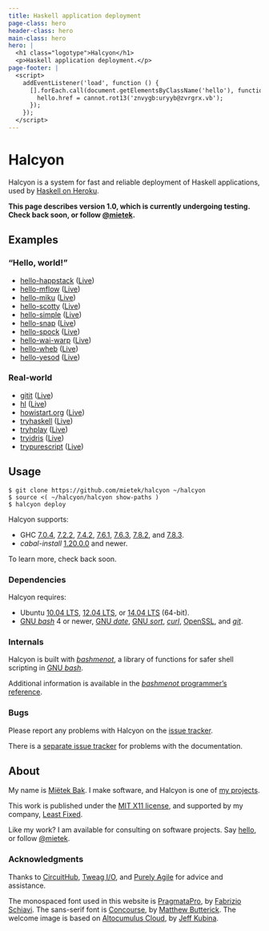 ```yaml
---
title: Haskell application deployment
page-class: hero
header-class: hero
main-class: hero
hero: |
  <h1 class="logotype">Halcyon</h1>
  <p>Haskell application deployment.</p>
page-footer: |
  <script>
    addEventListener('load', function () {
      [].forEach.call(document.getElementsByClassName('hello'), function (hello) {
        hello.href = cannot.rot13('znvygb:uryyb@zvrgrx.vb');
      });
    });
  </script>
---
```



Halcyon
=======

Halcyon is a system for fast and reliable deployment of Haskell applications, used by [Haskell on Heroku](http://haskellonheroku.com/).

**This page describes version 1.0, which is currently undergoing testing.  Check back soon, or follow <a href="http://twitter.com/mietek">@mietek</a>.**


Examples
--------

### “Hello, world!”

- [hello-happstack](https://github.com/mietek/hello-happstack/) ([Live](http://mietek-hello-happstack.herokuapp.com/))
- [hello-mflow](https://github.com/mietek/hello-mflow/) ([Live](http://mietek-hello-mflow.herokuapp.com/))
- [hello-miku](https://github.com/mietek/hello-miku/) ([Live](http://mietek-hello-miku.herokuapp.com/))
- [hello-scotty](https://github.com/mietek/hello-scotty/) ([Live](http://mietek-hello-scotty.herokuapp.com/))
- [hello-simple](https://github.com/mietek/hello-simple/) ([Live](http://mietek-hello-simple.herokuapp.com/))
- [hello-snap](https://github.com/mietek/hello-snap/) ([Live](http://mietek-hello-snap.herokuapp.com/))
- [hello-spock](https://github.com/mietek/hello-spock/) ([Live](http://mietek-hello-spock.herokuapp.com/))
- [hello-wai-warp](https://github.com/mietek/hello-wai-warp/) ([Live](http://mietek-hello-wai-warp.herokuapp.com/))
- [hello-wheb](https://github.com/mietek/hello-wheb/) ([Live](http://mietek-hello-wheb.herokuapp.com/))
- [hello-yesod](https://github.com/mietek/hello-yesod/) ([Live](http://mietek-hello-yesod.herokuapp.com/))


### Real-world

- [gitit](https://github.com/mietek/gitit/) ([Live](http://mietek-gitit.herokuapp.com/))
- [hl](https://github.com/mietek/hl/) ([Live](http://mietek-hl.herokuapp.com/))
- [howistart.org](https://github.com/mietek/howistart.org/) ([Live](http://mietek-howistart.herokuapp.com/))
- [tryhaskell](https://github.com/mietek/tryhaskell/) ([Live](http://mietek-tryhaskell.herokuapp.com/))
- [tryhplay](https://github.com/mietek/tryhplay/) ([Live](http://mietek-tryhplay.herokuapp.com/))
- [tryidris](https://github.com/mietek/tryidris/) ([Live](http://mietek-tryidris.herokuapp.com/))
- [trypurescript](https://github.com/mietek/trypurescript/) ([Live](http://mietek-trypurescript.herokuapp.com/))


Usage
-----

```
$ git clone https://github.com/mietek/halcyon ~/halcyon
$ source <( ~/halcyon/halcyon show-paths )
$ halcyon deploy
```

Halcyon supports:

- GHC [7.0.4](http://www.haskell.org/ghc/download_ghc_7_0_4), [7.2.2](http://www.haskell.org/ghc/download_ghc_7_2_2), [7.4.2](http://www.haskell.org/ghc/download_ghc_7_4_2), [7.6.1](http://www.haskell.org/ghc/download_ghc_7_6_1), [7.6.3](http://www.haskell.org/ghc/download_ghc_7_6_3), [7.8.2](http://www.haskell.org/ghc/download_ghc_7_8_2), and [7.8.3](http://www.haskell.org/ghc/download_ghc_7_8_3).
- _cabal-install_ [1.20.0.0](http://www.haskell.org/cabal/download.html) and newer.

To learn more, check back soon.


### Dependencies

Halcyon requires:

- Ubuntu [10.04 LTS](http://releases.ubuntu.com/10.04/), [12.04 LTS](http://releases.ubuntu.com/12.04/), or [14.04 LTS](http://releases.ubuntu.com/14.04/) (64-bit).
- [GNU _bash_](http://gnu.org/software/bash/) 4 or newer, [GNU _date_](http://gnu.org/software/coreutils/manual/html_node/date-invocation.html), [GNU _sort_](http://gnu.org/software/coreutils/manual/html_node/sort-invocation.html), [_curl_](http://curl.haxx.se/), [OpenSSL](https://www.openssl.org/), and [_git_](http://git-scm.com/).


### Internals

Halcyon is built with [_bashmenot_](http://bashmenot.mietek.io/), a library of functions for safer shell scripting in [GNU _bash_](http://gnu.org/software/bash/).

Additional information is available in the [_bashmenot_ programmer’s reference](http://bashmenot.mietek.io/reference/).


### Bugs

Please report any problems with Halcyon on the [issue tracker](https://github.com/mietek/halcyon/issues/).

There is a [separate issue tracker](https://github.com/mietek/halcyon-website/issues/) for problems with the documentation.


About
-----

<span id="mietek"><a class="hello" href=""></a></span>

My name is [Miëtek Bak](http://mietek.io/).  I make software, and Halcyon is one of [my projects](http://mietek.io/projects/).

This work is published under the [MIT X11 license](license/), and supported by my company, [Least Fixed](http://leastfixed.com/).

Like my work?  I am available for consulting on software projects.  Say <a class="hello" href="">hello</a>, or follow <a href="http://twitter.com/mietek">@mietek</a>.


### Acknowledgments

Thanks to [CircuitHub](https://circuithub.com/), [Tweag I/O](http://www.tweag.io/), and [Purely Agile](http://purelyagile.com/) for advice and assistance.

The monospaced font used in this website is [PragmataPro](http://www.fsd.it/fonts/pragmatapro.htm), by [Fabrizio Schiavi](http://www.fsd.it/).  The sans-serif font is [Concourse](http://practicaltypography.com/concourse.html), by [Matthew Butterick](http://practicaltypography.com/).  The welcome image is based on [Altocumulus Cloud](https://www.flickr.com/photos/kubina/146306532/), by [Jeff Kubina](https://www.flickr.com/photos/kubina/).
